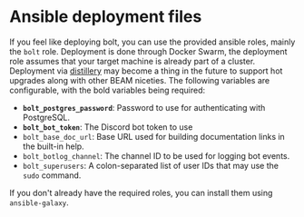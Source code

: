 # Ansible deployment files
If you feel like deploying bolt, you can use the provided ansible roles, mainly the `bolt` role.
Deployment is done through Docker Swarm, the deployment role assumes that your target machine
is already part of a cluster. Deployment via [distillery](https://github.com/bitwalker/distillery)
may become a thing in the future to support hot upgrades along with other BEAM niceties.
The following variables are configurable, with the bold variables being required:

- **`bolt_postgres_password`**: Password to use for authenticating with PostgreSQL.
- **`bolt_bot_token`**: The Discord bot token to use
- `bolt_base_doc_url`: Base URL used for building documentation links in the built-in help.
- `bolt_botlog_channel`: The channel ID to be used for logging bot events.
- `bolt_superusers`: A colon-separated list of user IDs that may use the `sudo` command.

If you don't already have the required roles, you can install them using `ansible-galaxy`.
